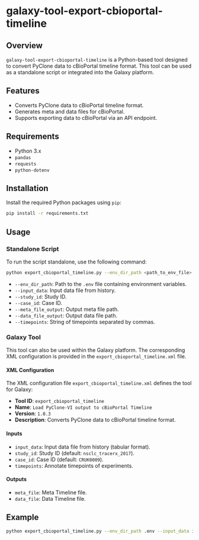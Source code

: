 # galaxy-tool-export-cbioportal-timeline

## Overview
`galaxy-tool-export-cbioportal-timeline` is a Python-based tool designed to convert PyClone data to cBioPortal timeline format. This tool can be used as a standalone script or integrated into the Galaxy platform.

## Features
- Converts PyClone data to cBioPortal timeline format.
- Generates meta and data files for cBioPortal.
- Supports exporting data to cBioPortal via an API endpoint.

## Requirements
- Python 3.x
- `pandas`
- `requests`
- `python-dotenv`

## Installation
Install the required Python packages using `pip`:
```sh
pip install -r requirements.txt
```

## Usage
### Standalone Script
To run the script standalone, use the following command:
```sh
python export_cbioportal_timeline.py --env_dir_path <path_to_env_file> --input_data <input_data_file> --study_id <study_id> --case_id <case_id> --meta_file_output <meta_file_output> --data_file_output <data_file_output> --timepoints <timepoints>
```
- `--env_dir_path`: Path to the `.env` file containing environment variables.
- `--input_data`: Input data file from history.
- `--study_id`: Study ID.
- `--case_id`: Case ID.
- `--meta_file_output`: Output meta file path.
- `--data_file_output`: Output data file path.
- `--timepoints`: String of timepoints separated by commas.

### Galaxy Tool
This tool can also be used within the Galaxy platform. The corresponding XML configuration is provided in the `export_cbioportal_timeline.xml` file.

#### XML Configuration
The XML configuration file `export_cbioportal_timeline.xml` defines the tool for Galaxy:
- **Tool ID**: `export_cbioportal_timeline`
- **Name**: `Load PyClone-VI output to cBioPortal Timeline`
- **Version**: `1.0.3`
- **Description**: Converts PyClone data to cBioPortal timeline format.

#### Inputs
- `input_data`: Input data file from history (tabular format).
- `study_id`: Study ID (default: `nsclc_tracerx_2017`).
- `case_id`: Case ID (default: `CRUK0009`).
- `timepoints`: Annotate timepoints of experiments.

#### Outputs
- `meta_file`: Meta Timeline file.
- `data_file`: Data Timeline file.

## Example
```sh
python export_cbioportal_timeline.py --env_dir_path .env --input_data input_data.tsv --study_id nsclc_tracerx_2017 --case_id CRUK0009 --meta_file_output meta_timeline.txt --data_file_output data_timeline.txt --timepoints "LN1,1,,R1,10,,R2,20,,R3,30,,R4,40,,R5,50,,R6,60,,R7,70,"
```
